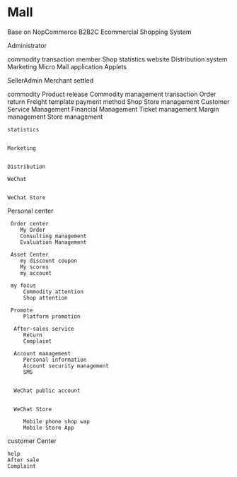 # Mall
Base on NopCommerce  B2B2C Ecommercial Shopping System




Administrator

   commodity
   transaction
   member
   Shop
   statistics
   website
   Distribution
   system
   Marketing
   Micro Mall
   application
   Applets



   
 SellerAdmin
   Merchant settled

   commodity
      Product release
      Commodity management
   transaction
      Order
      return
      Freight template
      payment method
   Shop
       Store management
       Customer Service Management
       Financial Management
       Ticket management
       Margin management
       Store management

    statistics


    Marketing

     
    Distribution

    WeChat


    WeChat Store
      

Personal center

     Order center
        My Order
        Consulting management
        Evaluation Management

     Asset Center
        my discount coupon
        My scores
        my account

     my focus
         Commodity attention
         Shop attention

     Promote
         Platform promotion

      After-sales service
         Return
         Complaint

      Account management
         Personal information
         Account security management
         SMS 
         

      WeChat public account

        
      WeChat Store

         Mobile phone shop wap
         Mobile Store App

customer Center

    help
    After sale
    Complaint
